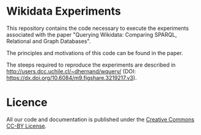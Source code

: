 # Wikidata Experiments

This repository contains the code necessary to execute the experiments
associated with the paper
"Querying Wikidata: Comparing SPARQL, Relational and Graph Databases".

The principles and motivations of this code can be found in the paper.

The steeps required to reproduce the experiments are described in
<http://users.dcc.uchile.cl/~dhernand/wquery/>
(DOI: <https://dx.doi.org/10.6084/m9.figshare.3219217.v3>).

# Licence

All our code and documentation is published under the
[Creative Commons CC-BY License](http://creativecommons.org/licenses/by/4.0/).
